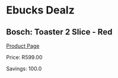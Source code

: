 
# Ebucks Dealz
## Bosch: Toaster 2 Slice - Red
[Product Page](https://www.ebucks.com/web/shop/productSelected.do?prodId=1149063751&catId=1157551679)

Price: R599.00

Savings: 100.0


	